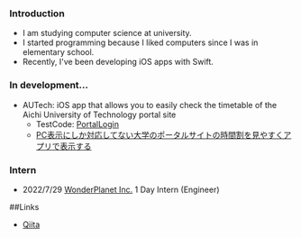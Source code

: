 ### Introduction
- I am studying computer science at university.
- I started programming because I liked computers since I was in elementary school.
- Recently, I've been developing iOS apps with Swift.

### In development...
- AUTech: iOS app that allows you to easily check the timetable of the Aichi University of Technology portal site
  - TestCode: [PortalLogin](https://github.com/ShouriWiN/PortalLogin)
  - [PC表示にしか対応してない大学のポータルサイトの時間割を見やすくアプリで表示する](https://qiita.com/ShWiN/items/0c5ce42b8e84bfac5c55)
  

### Intern
- 2022/7/29 [WonderPlanet Inc.](https://wonderpla.net/) 1 Day Intern (Engineer)

##Links
- [Qiita](https://qiita.com/ShWiN)
